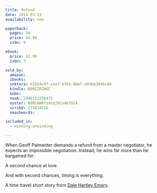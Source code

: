 ```yaml
---
title: Refund
date: 2014-03-13
availability: now

paperback:
  pages: 56
  price: $4.99
  isbn: 9

ebook:
  price: $2.99
  isbn: 3

sold_by:
  amazon:
  ibooks:
  inktera: 91654c9f-c4a7-4f03-80ef-e03bb3046c68
  kindle: B00IZRZWGC
  kobo:
  nook: 2940152256475
  oyster: B8RCAWRfzXcQjhCxAbTUiA
  scribd: 275814516
  smashwords:

included_in:
  - winding-unwinding

---
```


When Geoff Palmenter demands a refund from a master negotiator,
he expects an impossible negotiation.
Instead,
he wins far more than he bargained for:

A second chance at love.

And with second chances, timing is everything.

A time travel short story from
[Dale Hartley Emery](http://dalehartleyemery.com/).
